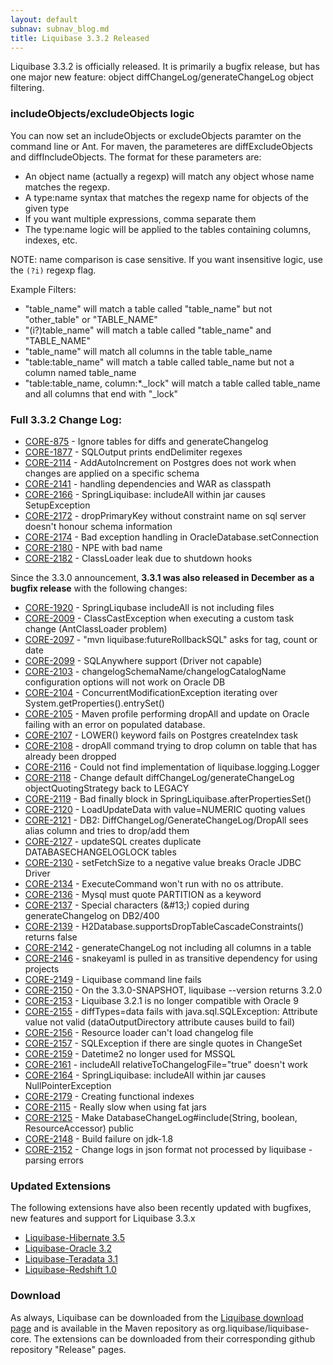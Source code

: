 ```yaml
---
layout: default
subnav: subnav_blog.md
title: Liquibase 3.3.2 Released
---
```


Liquibase 3.3.2 is officially released. It is primarily a bugfix release, but has one major new feature: object diffChangeLog/generateChangeLog object filtering.

### includeObjects/excludeObjects logic


You can now set an includeObjects or excludeObjects paramter on the command line or Ant. For maven, the parameteres are diffExcludeObjects  and diffIncludeObjects. The format for these parameters are:

- An object name (actually a regexp) will match any object whose name matches the regexp.
- A type:name syntax that matches the regexp name for objects of the given type
- If you want multiple expressions, comma separate them
- The type:name logic will be applied to the tables containing columns, indexes, etc.

NOTE: name comparison is case sensitive. If you want insensitive logic, use the `(?i)` regexp flag.

Example Filters:

- "table_name" will match a table called "table_name" but not "other_table" or "TABLE_NAME"
- "(i?)table_name" will match a table called "table_name" and "TABLE_NAME"
- "table_name" will match all columns in the table table_name
- "table:table_name" will match a table called table_name but not a column named table_name
- "table:table_name, column:\*._lock" will match a table called table_name and all columns that end with "_lock"

### Full 3.3.2 Change Log:

- <a href="https://liquibase.jira.com/browse/CORE-875">CORE-875</a> - Ignore tables for diffs and generateChangelog
- <a href="https://liquibase.jira.com/browse/CORE-1877">CORE-1877</a> - SQLOutput prints endDelimiter regexes
- <a href="https://liquibase.jira.com/browse/CORE-2114">CORE-2114</a> - AddAutoIncrement on Postgres does not work when changes are applied on a specific schema
- <a href="https://liquibase.jira.com/browse/CORE-2141">CORE-2141</a> - handling dependencies and WAR as classpath
- <a href="https://liquibase.jira.com/browse/CORE-2166">CORE-2166</a> - SpringLiquibase: includeAll within jar causes SetupException
- <a href="https://liquibase.jira.com/browse/CORE-2172">CORE-2172</a> - dropPrimaryKey without constraint name on sql server doesn't honour schema information
- <a href="https://liquibase.jira.com/browse/CORE-2174">CORE-2174</a> - Bad exception handling in OracleDatabase.setConnection
- <a href="https://liquibase.jira.com/browse/CORE-2180">CORE-2180</a> - NPE with bad name
- <a href="https://liquibase.jira.com/browse/CORE-2182">CORE-2182</a> - ClassLoader leak due to shutdown hooks

Since the 3.3.0 announcement, **3.3.1 was also released in December as a bugfix release** with the following changes:

- <a href="https://liquibase.jira.com/browse/CORE-1920">CORE-1920</a> - SpringLiqubase includeAll is not including files
- <a href="https://liquibase.jira.com/browse/CORE-2009">CORE-2009</a> - ClassCastException when executing a custom task change (AntClassLoader problem)
- <a href="https://liquibase.jira.com/browse/CORE-2097">CORE-2097</a> - "mvn liquibase:futureRollbackSQL" asks for tag, count or date
- <a href="https://liquibase.jira.com/browse/CORE-2099">CORE-2099</a> - SQLAnywhere support (Driver not capable)
- <a href="https://liquibase.jira.com/browse/CORE-2103">CORE-2103</a> - changelogSchemaName/changelogCatalogName configuration options will not work on Oracle DB
- <a href="https://liquibase.jira.com/browse/CORE-2104">CORE-2104</a> - ConcurrentModificationException iterating over System.getProperties().entrySet()
- <a href="https://liquibase.jira.com/browse/CORE-2105">CORE-2105</a> - Maven profile performing dropAll and update on Oracle failing with an error on populated database.
- <a href="https://liquibase.jira.com/browse/CORE-2107">CORE-2107</a> - LOWER() keyword fails on Postgres createIndex task
- <a href="https://liquibase.jira.com/browse/CORE-2108">CORE-2108</a> - dropAll command trying to drop column on table that has already been dropped
- <a href="https://liquibase.jira.com/browse/CORE-2116">CORE-2116</a> - Could not find implementation of liquibase.logging.Logger
- <a href="https://liquibase.jira.com/browse/CORE-2118">CORE-2118</a> - Change default diffChangeLog/generateChangeLog objectQuotingStrategy back to LEGACY
- <a href="https://liquibase.jira.com/browse/CORE-2119">CORE-2119</a> - Bad finally block in SpringLiquibase.afterPropertiesSet()
- <a href="https://liquibase.jira.com/browse/CORE-2120">CORE-2120</a> - LoadUpdateData with value=NUMERIC quoting values
- <a href="https://liquibase.jira.com/browse/CORE-2121">CORE-2121</a> - DB2: DiffChangeLog/GenerateChangeLog/DropAll sees alias column and tries to drop/add them
- <a href="https://liquibase.jira.com/browse/CORE-2127">CORE-2127</a> - updateSQL creates duplicate DATABASECHANGELOGLOCK tables
- <a href="https://liquibase.jira.com/browse/CORE-2130">CORE-2130</a> - setFetchSize to a negative value breaks Oracle JDBC Driver
- <a href="https://liquibase.jira.com/browse/CORE-2134">CORE-2134</a> - ExecuteCommand won't run with no os attribute.
- <a href="https://liquibase.jira.com/browse/CORE-2136">CORE-2136</a> - Mysql must quote PARTITION as a keyword
- <a href="https://liquibase.jira.com/browse/CORE-2137">CORE-2137</a> - Special characters (&amp;#13;) copied during generateChangelog on DB2/400
- <a href="https://liquibase.jira.com/browse/CORE-2139">CORE-2139</a> - H2Database.supportsDropTableCascadeConstraints() returns false
- <a href="https://liquibase.jira.com/browse/CORE-2142">CORE-2142</a> - generateChangeLog not including all columns in a table
- <a href="https://liquibase.jira.com/browse/CORE-2146">CORE-2146</a> - snakeyaml is pulled in as transitive dependency for using projects
- <a href="https://liquibase.jira.com/browse/CORE-2149">CORE-2149</a> - Liquibase command line fails
- <a href="https://liquibase.jira.com/browse/CORE-2150">CORE-2150</a> - On the 3.3.0-SNAPSHOT, liquibase --version returns 3.2.0
- <a href="https://liquibase.jira.com/browse/CORE-2153">CORE-2153</a> - Liquibase 3.2.1 is no longer compatible with Oracle 9
- <a href="https://liquibase.jira.com/browse/CORE-2155">CORE-2155</a> - diffTypes=data fails with java.sql.SQLException: Attribute value not valid (dataOutputDirectory attribute causes build to fail)
- <a href="https://liquibase.jira.com/browse/CORE-2156">CORE-2156</a> - Resource loader can't load changelog file
- <a href="https://liquibase.jira.com/browse/CORE-2157">CORE-2157</a> - SQLException if there are single quotes in ChangeSet
- <a href="https://liquibase.jira.com/browse/CORE-2159">CORE-2159</a> - Datetime2 no longer used for MSSQL
- <a href="https://liquibase.jira.com/browse/CORE-2161">CORE-2161</a> - includeAll relativeToChangelogFile="true" doesn't work
- <a href="https://liquibase.jira.com/browse/CORE-2164">CORE-2164</a> - SpringLiquibase: includeAll within jar causes NullPointerException
- <a href="https://liquibase.jira.com/browse/CORE-2179">CORE-2179</a> - Creating functional indexes
- <a href="https://liquibase.jira.com/browse/CORE-2115">CORE-2115</a> - Really slow when using fat jars
- <a href="https://liquibase.jira.com/browse/CORE-2125">CORE-2125</a> - Make DatabaseChangeLog#include(String, boolean, ResourceAccessor) public
- <a href="https://liquibase.jira.com/browse/CORE-2148">CORE-2148</a> - Build failure on jdk-1.8
- <a href="https://liquibase.jira.com/browse/CORE-2152">CORE-2152</a> - Change logs in json format not processed by liquibase - parsing errors

### Updated Extensions

The following extensions have also been recently updated with bugfixes, new features and support for Liquibase 3.3.x

- <a href="https://github.com/liquibase/liquibase-hibernate/releases/tag/liquibase-hibernate4-3.5">Liquibase-Hibernate 3.5</a>
- <a href="https://github.com/liquibase/liquibase-oracle/releases/tag/liquibase-oracle-3.2">Liquibase-Oracle 3.2</a>
- <a href="https://github.com/liquibase/liquibase-teradata/releases/tag/liquibase-teradata-3.1">Liquibase-Teradata 3.1</a>
- <a href="https://github.com/liquibase/liquibase-redshift/releases/tag/liquibase-redshift-1.0">Liquibase-Redshift 1.0</a>

### Download

As always, Liquibase can be downloaded from the <a href="http://liquibase.org/download">Liquibase download page</a> and is available in the Maven repository as org.liquibase/liquibase-core. The extensions can be downloaded from their corresponding github repository "Release" pages.
